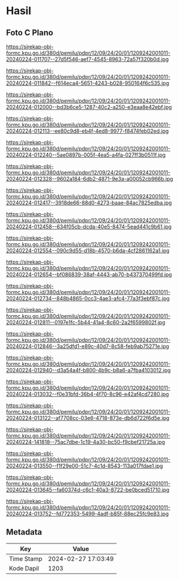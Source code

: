 # Hasil

## Foto C Plano

https://sirekap-obj-formc.kpu.go.id/380d/pemilu/pdpr/12/09/24/20/01/1209242001011-20240224-011707--27d5f546-aef7-4545-8963-72a57f320b0d.jpg

https://sirekap-obj-formc.kpu.go.id/380d/pemilu/pdpr/12/09/24/20/01/1209242001011-20240224-011842--f614eca4-5651-4243-b028-950164f6c535.jpg

https://sirekap-obj-formc.kpu.go.id/380d/pemilu/pdpr/12/09/24/20/01/1209242001011-20240224-012000--bd3b6ce5-1287-40c2-a250-e3eaa8e42ebf.jpg

https://sirekap-obj-formc.kpu.go.id/380d/pemilu/pdpr/12/09/24/20/01/1209242001011-20240224-012113--ee80c9d8-eb4f-4ed8-9977-f8474feb02ed.jpg

https://sirekap-obj-formc.kpu.go.id/380d/pemilu/pdpr/12/09/24/20/01/1209242001011-20240224-012240--5ae0897b-005f-4ea5-a4fa-027ff3b0511f.jpg

https://sirekap-obj-formc.kpu.go.id/380d/pemilu/pdpr/12/09/24/20/01/1209242001011-20240224-012328--9602a184-6db2-4871-9e3a-a00052cb966b.jpg

https://sirekap-obj-formc.kpu.go.id/380d/pemilu/pdpr/12/09/24/20/01/1209242001011-20240224-012417--3918de66-88d0-4273-baae-84ac7825edba.jpg

https://sirekap-obj-formc.kpu.go.id/380d/pemilu/pdpr/12/09/24/20/01/1209242001011-20240224-012458--634f05cb-dcda-40e5-8474-5ead441c9b61.jpg

https://sirekap-obj-formc.kpu.go.id/380d/pemilu/pdpr/12/09/24/20/01/1209242001011-20240224-012554--090c9d55-d18b-4570-b6da-4cf2861162a1.jpg

https://sirekap-obj-formc.kpu.go.id/380d/pemilu/pdpr/12/09/24/20/01/1209242001011-20240224-012654--bf086839-38af-4443-ab70-b437370499fd.jpg

https://sirekap-obj-formc.kpu.go.id/380d/pemilu/pdpr/12/09/24/20/01/1209242001011-20240224-012734--848b4865-0cc3-4ae3-afc4-77a3f3ebf87c.jpg

https://sirekap-obj-formc.kpu.go.id/380d/pemilu/pdpr/12/09/24/20/01/1209242001011-20240224-012811--0197e1fc-5b44-41a4-8c60-2a2f6599802f.jpg

https://sirekap-obj-formc.kpu.go.id/380d/pemilu/pdpr/12/09/24/20/01/1209242001011-20240224-012846--3a25dfd1-e89c-40d7-8c58-feb9ab75271e.jpg

https://sirekap-obj-formc.kpu.go.id/380d/pemilu/pdpr/12/09/24/20/01/1209242001011-20240224-012940--d3a54a4f-b800-4b9c-b8a6-a7fba4103012.jpg

https://sirekap-obj-formc.kpu.go.id/380d/pemilu/pdpr/12/09/24/20/01/1209242001011-20240224-013032--f0e31bfd-36b4-4f70-8c96-e42af4cd7280.jpg

https://sirekap-obj-formc.kpu.go.id/380d/pemilu/pdpr/12/09/24/20/01/1209242001011-20240224-013122--af7708cc-03e6-4718-873e-db6d722f6d5e.jpg

https://sirekap-obj-formc.kpu.go.id/380d/pemilu/pdpr/12/09/24/20/01/1209242001011-20240224-141818--75ac7dbe-1c19-4a30-bc50-f9cbef21725a.jpg

https://sirekap-obj-formc.kpu.go.id/380d/pemilu/pdpr/12/09/24/20/01/1209242001011-20240224-013550--f1f29e00-51c7-4c1d-8543-113a017fdae1.jpg

https://sirekap-obj-formc.kpu.go.id/380d/pemilu/pdpr/12/09/24/20/01/1209242001011-20240224-013645--fa60374d-c6c1-40a3-8722-be0bced51710.jpg

https://sirekap-obj-formc.kpu.go.id/380d/pemilu/pdpr/12/09/24/20/01/1209242001011-20240224-013752--fd772353-5499-4adf-b85f-88ec25fc9e83.jpg


## Metadata

| Key        | Value               |
| ---------- | ------------------- |
| Time Stamp | 2024-02-27 17:03:49 |
| Kode Dapil | 1203                |



